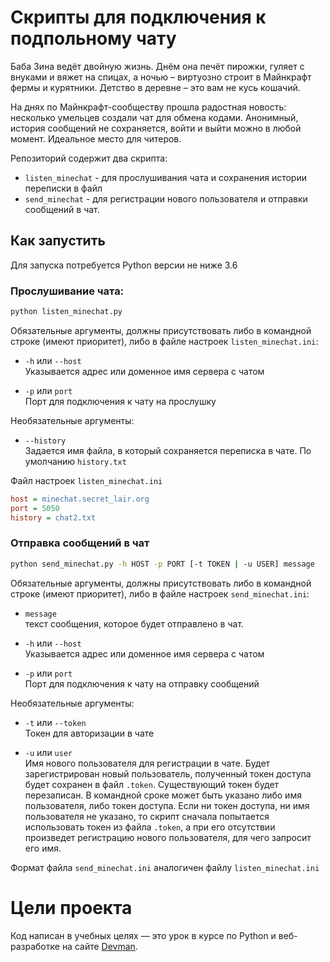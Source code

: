 # Скрипты для подключения к подпольному чату

Баба Зина ведёт двойную жизнь. Днём она печёт пирожки, гуляет с внуками и вяжет на спицах, а ночью – виртуозно строит в Майнкрафт фермы и курятники. Детство в деревне – это вам не кусь кошачий.  

На днях по Майнкрафт-сообществу прошла радостная новость: несколько умельцев создали чат для обмена кодами. Анонимный, история сообщений не сохраняется, войти и выйти можно в любой момент. Идеальное место для читеров.  

Репозиторий содержит два скрипта:  
 - `listen_minechat` - для прослушивания чата и сохранения истории переписки в файл
 - `send_minechat` - для регистрации нового пользователя и отправки сообщений в чат. 

## Как запустить

Для запуска потребуется Python версии не ниже 3.6  
### Прослушивание чата:

```bash
python listen_minechat.py
```
Обязательные аргументы, должны присутствовать либо в командной строке (имеют приоритет), либо в файле настроек `listen_minechat.ini`:
-  `-h` или `--host`   
  Указывается адрес или доменное имя сервера с чатом

-  `-p` или `port`  
Порт для подключения к чату на прослушку  

Необязательные аргументы:  
- `--history`  
  Задается имя файла, в который сохраняется переписка в чате. По умолчанию `history.txt`  
  
Файл настроек `listen_minechat.ini`
```ini
host = minechat.secret_lair.org
port = 5050
history = chat2.txt
```
### Отправка сообщений в чат
```bash
python send_minechat.py -h HOST -p PORT [-t TOKEN | -u USER] message
```
Обязательные аргументы, должны присутствовать либо в командной строке (имеют приоритет), либо в файле настроек `send_minechat.ini`:
- `message`  
текст сообщения, которое будет отправлено в чат.  
-  `-h` или `--host`   
Указывается адрес или доменное имя сервера с чатом

-  `-p` или `port`   
Порт для подключения к чату на отправку сообщений  

Необязательные аргументы:

 - `-t` или `--token`    
Токен для авторизации в чате  

 - `-u` или `user`  
Имя нового пользователя для регистрации в чате. Будет зарегистрирован новый пользователь, полученный токен доступа будет сохранен в файл `.token`. Существующий токен будет перезаписан. В командной сроке может быть указано либо имя пользователя, либо токен доступа. Если ни токен доступа, ни имя пользователя не указано, то скрипт сначала попытается использовать токен из файла `.token`, а при его отсутствии произведет регистрацию нового пользователя, для чего запросит его имя.

Формат файла `send_minechat.ini` аналогичен файлу `listen_minechat.ini`
# Цели проекта  
Код написан в учебных целях — это урок в курсе по Python и веб-разработке на сайте [Devman](https://dvmn.org).
